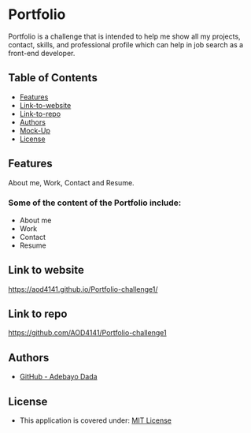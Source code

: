 

# Portfolio
Portfolio is a challenge that is intended to help me show all my projects, contact, skills, and professional profile which can help in job search as a front-end developer. 


## Table of Contents

* [Features](#features)
* [Link-to-website](#link-to-website)
* [Link-to-repo](#link-to-repo)
* [Authors](#authors)
* [Mock-Up](#mock-up)
* [License](#license)


## Features

About me, Work, Contact and Resume.

### Some of the content of the Portfolio include:

* About me
* Work
* Contact
* Resume


## Link to website

https://aod4141.github.io/Portfolio-challenge1/

## Link to repo

https://github.com/AOD4141/Portfolio-challenge1

## Authors

- [GitHub - Adebayo Dada](https://github.com/AOD4141)



## License

- This application is covered under: [MIT License](https://choosealicense.com/licenses/mit)